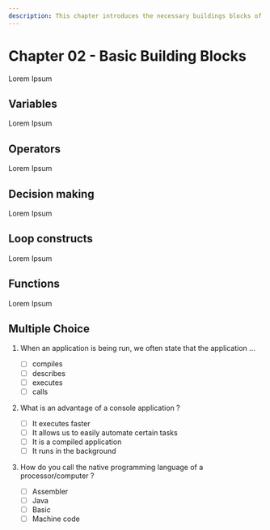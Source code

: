 ```yaml
---
description: This chapter introduces the necessary buildings blocks of every programming language. It also introduces flowcharts - a graphical way of representing application logic.
---
```


# Chapter 02 - Basic Building Blocks

Lorem Ipsum

## Variables

Lorem Ipsum

## Operators

Lorem Ipsum

## Decision making

Lorem Ipsum

## Loop constructs

Lorem Ipsum

## Functions

Lorem Ipsum

## Multiple Choice

1. When an application is being run, we often state that the application ...

    * [ ] compiles
    * [ ] describes
    * [ ] executes
    * [ ] calls

2. What is an advantage of a console application ?

    * [ ] It executes faster
    * [ ] It allows us to easily automate certain tasks
    * [ ] It is a compiled application
    * [ ] It runs in the background

3. How do you call the native programming language of a processor/computer ?

    * [ ] Assembler
    * [ ] Java
    * [ ] Basic
    * [ ] Machine code

